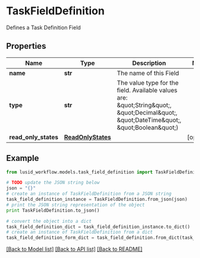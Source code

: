 # TaskFieldDefinition

Defines a Task Definition Field

## Properties
Name | Type | Description | Notes
------------ | ------------- | ------------- | -------------
**name** | **str** | The name of this Field | 
**type** | **str** | The value type for the field. Available values are: \&quot;String\&quot;, \&quot;Decimal\&quot;, \&quot;DateTime\&quot;, \&quot;Boolean\&quot;) | 
**read_only_states** | [**ReadOnlyStates**](ReadOnlyStates.md) |  | [optional] 

## Example

```python
from lusid_workflow.models.task_field_definition import TaskFieldDefinition

# TODO update the JSON string below
json = "{}"
# create an instance of TaskFieldDefinition from a JSON string
task_field_definition_instance = TaskFieldDefinition.from_json(json)
# print the JSON string representation of the object
print TaskFieldDefinition.to_json()

# convert the object into a dict
task_field_definition_dict = task_field_definition_instance.to_dict()
# create an instance of TaskFieldDefinition from a dict
task_field_definition_form_dict = task_field_definition.from_dict(task_field_definition_dict)
```
[[Back to Model list]](../README.md#documentation-for-models) [[Back to API list]](../README.md#documentation-for-api-endpoints) [[Back to README]](../README.md)


